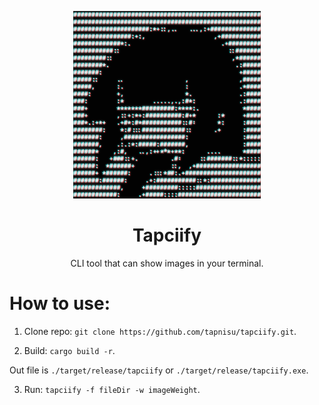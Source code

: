 <p align="center"><img width="300" src="./assets/logo.png"/></p>

<h1 align="center">Tapciify</h1>

<p align="center">CLI tool that can show images in your terminal.</p>

# How to use:

1. Clone repo: `git clone https://github.com/tapnisu/tapciify.git`.

2. Build: `cargo build -r`.

Out file is `./target/release/tapciify` or `./target/release/tapciify.exe`.

3. Run: `tapciify -f fileDir -w imageWeight`.
